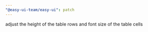 ```yaml
---
"@easy-ui-team/easy-ui": patch
---
```


adjust the height of the table rows and font size of the table cells
